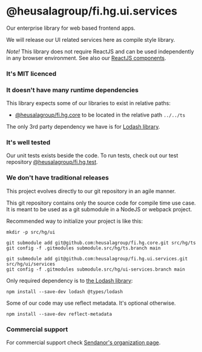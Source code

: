 # @heusalagroup/fi.hg.ui.services

Our enterprise library for web based frontend apps.

We will release our UI related services here as compile style library.

*Note!* This library does not require ReactJS and can be used independently in any browser environment. See also our [ReactJS components](https://github.com/heusalagroup/fi.hg.ui.components).

### It's MIT licenced

### It doesn't have many runtime dependencies

This library expects some of our libraries to exist in relative paths:

 * [@heusalagroup/fi.hg.core](https://github.com/heusalagroup/fi.hg.core) to be located in the relative path `../../ts`

The only 3rd party dependency we have is for [Lodash library](https://lodash.com/).

### It's well tested

Our unit tests exists beside the code. To run tests, check out our test repository [@heusalagroup/fi.hg.test](https://github.com/heusalagroup/fi.hg.test).

### We don't have traditional releases

This project evolves directly to our git repository in an agile manner.

This git repository contains only the source code for compile time use case. It is meant to be used as a git submodule 
in a NodeJS or webpack project.

Recommended way to initialize your project is like this:

```
mkdir -p src/hg/ui

git submodule add git@github.com:heusalagroup/fi.hg.core.git src/hg/ts
git config -f .gitmodules submodule.src/hg/ts.branch main

git submodule add git@github.com:heusalagroup/fi.hg.ui.services.git src/hg/ui/services
git config -f .gitmodules submodule.src/hg/ui-services.branch main
```

Only required dependency is to [the Lodash library](https://lodash.com/):

```
npm install --save-dev lodash @types/lodash
```

Some of our code may use reflect metadata. It's optional otherwise.

```
npm install --save-dev reflect-metadata
```

### Commercial support

For commercial support check [Sendanor's organization page](https://github.com/sendanor).
